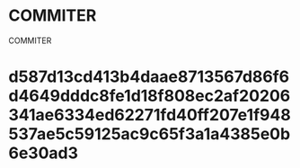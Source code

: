 # COMMITER
COMMITER






# d587d13cd413b4daae8713567d86f6d4649dddc8fe1d18f808ec2af20206341ae6334ed62271fd40ff207e1f948537ae5c59125ac9c65f3a1a4385e0b6e30ad3
